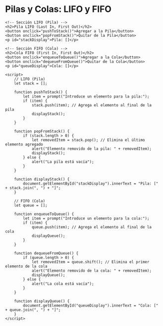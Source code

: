 <!DOCTYPE html>
<html lang="es">
<head>
    <meta charset="UTF-8">
    <meta name="viewport" content="width=device-width, initial-scale=1.0">
    <title>LIFO y FIFO</title>
</head>
<body>
    <h1>Pilas y Colas: LIFO y FIFO</h1>

    <!-- Sección LIFO (Pila) -->
    <h2>Pila LIFO (Last In, First Out)</h2>
    <button onclick="pushToStack()">Agregar a la Pila</button>
    <button onclick="popFromStack()">Quitar de la Pila</button>
    <p id="stackDisplay">Pila: []</p>

    <!-- Sección FIFO (Cola) -->
    <h2>Cola FIFO (First In, First Out)</h2>
    <button onclick="enqueueToQueue()">Agregar a la Cola</button>
    <button onclick="dequeueFromQueue()">Quitar de la Cola</button>
    <p id="queueDisplay">Cola: []</p>

    <script>
        // LIFO (Pila)
        let stack = [];

        function pushToStack() {
            let item = prompt("Introduce un elemento para la pila:");
            if (item) {
                stack.push(item); // Agrega el elemento al final de la pila
                displayStack();
            }
        }

        function popFromStack() {
            if (stack.length > 0) {
                let removedItem = stack.pop(); // Elimina el último elemento agregado
                alert("Elemento removido de la pila: " + removedItem);
                displayStack();
            } else {
                alert("La pila está vacía");
            }
        }

        function displayStack() {
            document.getElementById("stackDisplay").innerText = "Pila: [" + stack.join(", ") + "]";
        }

        // FIFO (Cola)
        let queue = [];

        function enqueueToQueue() {
            let item = prompt("Introduce un elemento para la cola:");
            if (item) {
                queue.push(item); // Agrega el elemento al final de la cola
                displayQueue();
            }
        }

        function dequeueFromQueue() {
            if (queue.length > 0) {
                let removedItem = queue.shift(); // Elimina el primer elemento de la cola
                alert("Elemento removido de la cola: " + removedItem);
                displayQueue();
            } else {
                alert("La cola está vacía");
            }
        }

        function displayQueue() {
            document.getElementById("queueDisplay").innerText = "Cola: [" + queue.join(", ") + "]";
        }
    </script>
</body>
</html>
